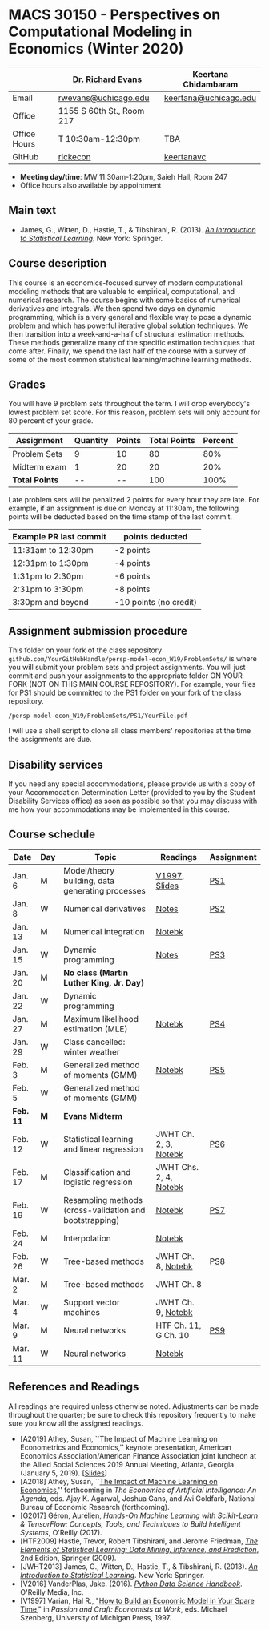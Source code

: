 # MACS 30150 - Perspectives on Computational Modeling in Economics (Winter 2020)

|  | [Dr. Richard Evans](https://sites.google.com/site/rickecon/) | Keertana Chidambaram |
|--------------|----------------------------|--------------------------|
| Email | rwevans@uchicago.edu | keertana@uchicago.edu |
| Office | 1155 S 60th St., Room 217 |     |
| Office Hours | T 10:30am-12:30pm | TBA |
| GitHub | [rickecon](https://github.com/rickecon) | [keertanavc](https://github.com/keertanavc) |

* **Meeting day/time**: MW 11:30am-1:20pm, Saieh Hall, Room 247
* Office hours also available by appointment

## Main text
* James, G., Witten, D., Hastie, T., & Tibshirani, R. (2013). [*An Introduction to Statistical Learning*](http://link.springer.com.proxy.uchicago.edu/book/10.1007%2F978-1-4614-7138-7). New York: Springer.


## Course description

This course is an economics-focused survey of modern computational modeling methods that are valuable to empirical, computational, and numerical research. The course begins with some basics of numerical derivatives and integrals. We then spend two days on dynamic programming, which is a very general and flexible way to pose a dynamic problem and which has powerful iterative global solution techniques. We then transition into a week-and-a-half of structural estimation methods. These methods generalize many of the specific estimation techniques that come after. Finally, we spend the last half of the course with a survey of some of the most common statistical learning/machine learning methods.

## Grades

You will have 9 problem sets throughout the term. I will drop everybody's lowest problem set score. For this reason, problem sets will only account for 80 percent of your grade.

| Assignment       | Quantity | Points | Total Points | Percent |
|------------------|----------|--------|--------------|---------|
| Problem Sets     | 9        | 10     | 80           | 80%     |
| Midterm exam     | 1        | 20     | 20           | 20%     |
| **Total Points** | --       | --     | 100          | 100%    |

Late problem sets will be penalized 2 points for every hour they are late. For example, if an assignment is due on Monday at 11:30am, the following points will be deducted based on the time stamp of the last commit.

| Example PR last commit | points deducted |
| ---------------------- | --------------- |
| 11:31am to 12:30pm     | -2 points       |
| 12:31pm to 1:30pm      | -4 points       |
| 1:31pm to 2:30pm       | -6 points       |
| 2:31pm to 3:30pm       | -8 points       |
| 3:30pm and beyond      | -10 points (no credit) |

## Assignment submission procedure

This folder on your fork of the class repository `github.com/YourGitHubHandle/persp-model-econ_W19/ProblemSets/` is where you will submit your problem sets and project assignments. You will just commit and push your assignments to the appropriate folder ON YOUR FORK (NOT ON THIS MAIN COURSE REPOSITORY). For example, your files for PS1 should be committed to the PS1 folder on your fork of the class repository.

`/persp-model-econ_W19/ProblemSets/PS1/YourFile.pdf`

I will use a shell script to clone all class members' repositories at the time the assignments are due.

## Disability services

If you need any special accommodations, please provide us with a copy of your Accommodation Determination Letter (provided to you by the Student Disability Services office) as soon as possible so that you may discuss with me how your accommodations may be implemented in this course.

## Course schedule

| Date | Day | Topic | Readings | Assignment |
|------------|-------|---------------------------------------------------------|--------------|------------------------------|
| Jan.  6 | M | Model/theory building, data generating processes | [V1997](http://people.ischool.berkeley.edu/~hal/Papers/how.pdf), [Slides](https://github.com/UC-MACSS/persp-model-econ_W19/blob/master/Slides/PerspModel_Intro.pdf) | [PS1](https://github.com/UC-MACSS/persp-model-econ_W19/blob/master/ProblemSets/PS1/PS1.pdf) |
| Jan.  8 | W | Numerical derivatives | [Notes](https://github.com/UC-MACSS/persp-model-econ_W19/blob/master/Notes/ACME_NumDiff.pdf) | [PS2](https://github.com/UC-MACSS/persp-model-econ_W19/blob/master/ProblemSets/PS2/PS2.pdf) |
| Jan. 13 | M | Numerical integration | [Notebk](https://github.com/UC-MACSS/persp-model-econ_W19/blob/master/Notebooks/NumIntegr/NumIntegr.ipynb) |  |
| Jan. 15 | W | Dynamic programming   | [Notes](https://github.com/UC-MACSS/persp-model-econ_W19/blob/master/Notes/DynProg_Evans.pdf) | [PS3](https://github.com/UC-MACSS/persp-model-econ_W19/blob/master/ProblemSets/PS3/PS3.pdf) |
| Jan. 20 | M | **No class (Martin Luther King, Jr. Day)** |  |  |
| Jan. 22 | W | Dynamic programming   | |     |
| Jan. 27 | M | Maximum likelihood estimation (MLE) | [Notebk](https://github.com/UC-MACSS/persp-model-econ_W19/blob/master/Notebooks/MLE/MLest.ipynb) | [PS4](https://github.com/UC-MACSS/persp-model-econ_W19/blob/master/ProblemSets/PS4/PS4.pdf) |
| Jan. 29 | W | Class cancelled: winter weather | |  |
| Feb.  3 | M | Generalized method of moments (GMM) | [Notebk](https://github.com/UC-MACSS/persp-model-econ_W19/blob/master/Notebooks/GMM/GMMest.ipynb) | [PS5](https://github.com/UC-MACSS/persp-model-econ_W19/blob/master/ProblemSets/PS5/PS5.pdf) |
| Feb.  5 | W | Generalized method of moments (GMM) |  |  |
| **Feb. 11** | **M** | **Evans Midterm** |  |  |
| Feb. 12 | W | Statistical learning and linear regression | JWHT Ch. 2, 3, [Notebk](https://github.com/UC-MACSS/persp-model-econ_W19/blob/master/Notebooks/LinRegress/LinRegress.ipynb) | [PS6](https://github.com/UC-MACSS/persp-model-econ_W19/blob/master/ProblemSets/PS6/PS6.pdf) |
| Feb. 17 | M | Classification and logistic regression | JWHT Chs. 2, 4, [Notebk](https://github.com/UC-MACSS/persp-model-econ_W19/blob/master/Notebooks/Classification/LogitKNN.ipynb) |  |
| Feb. 19 | W | Resampling methods (cross-validation and bootstrapping) | [Notebk](https://github.com/UC-MACSS/persp-model-econ_W19/blob/master/Notebooks/Resampling/Resampling.ipynb) | [PS7](https://github.com/UC-MACSS/persp-model-econ_W19/blob/master/ProblemSets/PS7/PS7.pdf) |
| Feb. 24 | M | Interpolation | [Notebk](https://github.com/UC-MACSS/persp-model-econ_W19/blob/master/Notebooks/Interp/Interp.ipynb) |  |
| Feb. 26 | W | Tree-based methods | JWHT Ch. 8, [Notebk](https://github.com/UC-MACSS/persp-model-econ_W19/blob/master/Notebooks/Trees/Trees.ipynb) | [PS8](https://github.com/UC-MACSS/persp-model-econ_W19/blob/master/ProblemSets/PS8/PS8.pdf) |
| Mar.  2 | M | Tree-based methods | JWHT Ch. 8 |  |
| Mar.  4 | W | Support vector machines | JWHT Ch. 9, [Notebk](https://github.com/UC-MACSS/persp-model-econ_W19/blob/master/Notebooks/SVM/SVM.ipynb) |  |
| Mar. 9 | M | Neural networks | HTF Ch. 11, G Ch. 10 | [PS9](https://github.com/UC-MACSS/persp-model-econ_W19/blob/master/ProblemSets/PS9/PS9.pdf) |
| Mar. 11 | W | Neural networks  | [Notebk](https://github.com/UC-MACSS/persp-model-econ_W19/blob/master/Notebooks/NeuralNet/NeuralNet.ipynb) |  |

## References and Readings ##

All readings are required unless otherwise noted. Adjustments can be made throughout the quarter; be sure to check this repository frequently to make sure you know all the assigned readings.

* [A2019] Athey, Susan, ``The Impact of Machine Learning on Econometrics and Economics,'' keynote presentation, American Economics Association/American Finance Association joint luncheon at the Allied Social Sciences 2019 Annual Meeting, Atlanta, Georgia (January 5, 2019). [[Slides](https://github.com/UC-MACSS/persp-model-econ_W19/blob/master/Slides/Athey2019_AEAAFAv2.pptx)]
* [A2018] Athey, Susan, ``[The Impact of Machine Learning on Economics](https://www.nber.org/chapters/c14009.pdf),'' forthcoming in *The Economics of Artificial Intelligence: An Agenda*, eds. Ajay K. Agarwal, Joshua Gans, and Avi Goldfarb, National Bureau of Economic Research (forthcoming).
* [G2017] Géron, Aurélien, *Hands-On Machine Learning with Scikit-Learn & TensorFlow: Concepts, Tools, and Techniques to Build Intelligent Systems*, O'Reilly (2017).
* [HTF2009] Hastie, Trevor, Robert Tibshirani, and Jerome Friedman, [*The Elements of Statistical Learning: Data Mining, Inference, and Prediction*](https://web.stanford.edu/~hastie/Papers/ESLII.pdf), 2nd Edition, Springer (2009).
* [JWHT2013] James, G., Witten, D., Hastie, T., & Tibshirani, R. (2013). [*An Introduction to Statistical Learning*](http://link.springer.com.proxy.uchicago.edu/book/10.1007%2F978-1-4614-7138-7). New York: Springer.
* [V2016] VanderPlas, Jake. (2016). [*Python Data Science Handbook*](http://proquestcombo.safaribooksonline.com.proxy.uchicago.edu/book/programming/python/9781491912126). O'Reilly Media, Inc.
* [V1997] Varian, Hal R., "[How to Build an Economic Model in Your Spare Time](http://people.ischool.berkeley.edu/~hal/Papers/how.pdf)," in *Passion and Craft: Economists at Work*, eds. Michael Szenberg, University of Michigan Press, 1997.
